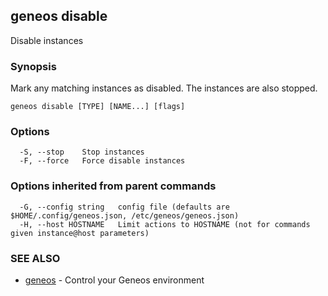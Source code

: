 ## geneos disable

Disable instances

### Synopsis



Mark any matching instances as disabled. The instances are also
stopped.


```
geneos disable [TYPE] [NAME...] [flags]
```

### Options

```
  -S, --stop    Stop instances
  -F, --force   Force disable instances
```

### Options inherited from parent commands

```
  -G, --config string   config file (defaults are $HOME/.config/geneos.json, /etc/geneos/geneos.json)
  -H, --host HOSTNAME   Limit actions to HOSTNAME (not for commands given instance@host parameters)
```

### SEE ALSO

* [geneos](geneos.md)	 - Control your Geneos environment

